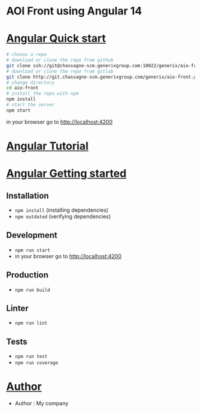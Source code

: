 # AOI Front using Angular 14


# [Angular Quick start](#angular-quick-start)

```bash
# choose a repo
# download or clone the repo from github
git clone ssh://git@chassagne-scm.generixgroup.com:10022/generix/aio-front.git
# download or clone the repo from gitlab
git clone http://git.chassagne-scm.generixgroup.com/generix/aio-front.git
# change directory
cd aio-front
# install the repo with npm
npm install
# start the server
npm start
```
in your browser go to [http://localhost:4200](http://localhost:4200) 



# [Angular Tutorial](#angular-quick-start)


# [Angular Getting started](#angular-getting-started)


## Installation
* `npm install` (installing dependencies)
* `npm outdated` (verifying dependencies)

## Development
* `npm run start`
* in your browser go to [http://localhost:4200](http://localhost:4200) 

## Production 
* `npm run build`

## Linter
* `npm run lint`

## Tests
* `npm run test`
* `npm run coverage`


# [Author](#author)
* Author  : My company
